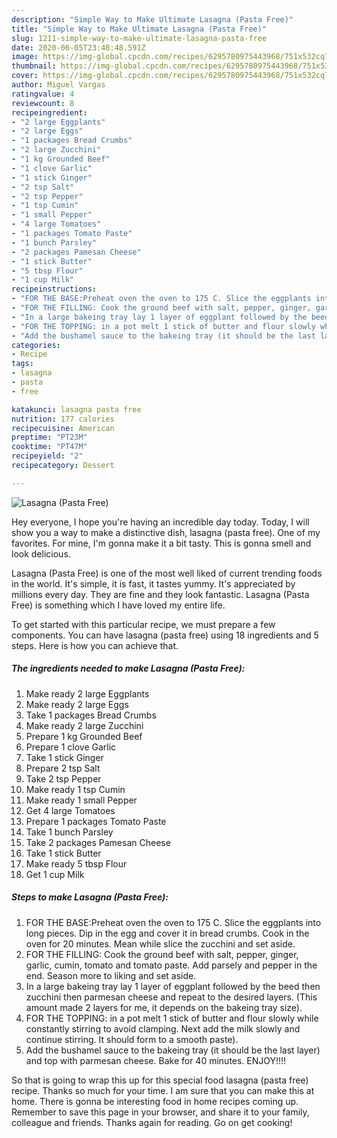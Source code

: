 ```yaml
---
description: "Simple Way to Make Ultimate Lasagna (Pasta Free)"
title: "Simple Way to Make Ultimate Lasagna (Pasta Free)"
slug: 1211-simple-way-to-make-ultimate-lasagna-pasta-free
date: 2020-06-05T23:48:48.591Z
image: https://img-global.cpcdn.com/recipes/6295780975443968/751x532cq70/lasagna-pasta-free-recipe-main-photo.jpg
thumbnail: https://img-global.cpcdn.com/recipes/6295780975443968/751x532cq70/lasagna-pasta-free-recipe-main-photo.jpg
cover: https://img-global.cpcdn.com/recipes/6295780975443968/751x532cq70/lasagna-pasta-free-recipe-main-photo.jpg
author: Miguel Vargas
ratingvalue: 4
reviewcount: 8
recipeingredient:
- "2 large Eggplants"
- "2 large Eggs"
- "1 packages Bread Crumbs"
- "2 large Zucchini"
- "1 kg Grounded Beef"
- "1 clove Garlic"
- "1 stick Ginger"
- "2 tsp Salt"
- "2 tsp Pepper"
- "1 tsp Cumin"
- "1 small Pepper"
- "4 large Tomatoes"
- "1 packages Tomato Paste"
- "1 bunch Parsley"
- "2 packages Pamesan Cheese"
- "1 stick Butter"
- "5 tbsp Flour"
- "1 cup Milk"
recipeinstructions:
- "FOR THE BASE:Preheat oven the oven to 175 C. Slice the eggplants into long pieces. Dip in the egg and cover it in bread crumbs. Cook in the oven for 20 minutes. Mean while slice the zucchini and set aside."
- "FOR THE FILLING: Cook the ground beef with salt, pepper, ginger, garlic, cumin, tomato and tomato paste. Add parsely and pepper in the end. Season more to liking and set aside."
- "In a large bakeing tray lay 1 layer of eggplant followed by the beed then zucchini then parmesan cheese and repeat to the desired layers. (This amount made 2 layers for me, it depends on the bakeing tray size)."
- "FOR THE TOPPING: in a pot melt 1 stick of butter and flour slowly while constantly stirring to avoid clamping. Next add the milk slowly and continue stirring. It should form to a smooth paste)."
- "Add the bushamel sauce to the bakeing tray (it should be the last layer) and top with parmesan cheese. Bake for 40 minutes. ENJOY!!!!"
categories:
- Recipe
tags:
- lasagna
- pasta
- free

katakunci: lasagna pasta free 
nutrition: 177 calories
recipecuisine: American
preptime: "PT23M"
cooktime: "PT47M"
recipeyield: "2"
recipecategory: Dessert

---
```



![Lasagna (Pasta Free)](https://img-global.cpcdn.com/recipes/6295780975443968/751x532cq70/lasagna-pasta-free-recipe-main-photo.jpg)

Hey everyone, I hope you're having an incredible day today. Today, I will show you a way to make a distinctive dish, lasagna (pasta free). One of my favorites. For mine, I'm gonna make it a bit tasty. This is gonna smell and look delicious.

Lasagna (Pasta Free) is one of the most well liked of current trending foods in the world. It's simple, it is fast, it tastes yummy. It's appreciated by millions every day. They are fine and they look fantastic. Lasagna (Pasta Free) is something which I have loved my entire life.




To get started with this particular recipe, we must prepare a few components. You can have lasagna (pasta free) using 18 ingredients and 5 steps. Here is how you can achieve that.

<!--inarticleads1-->

##### The ingredients needed to make Lasagna (Pasta Free):

1. Make ready 2 large Eggplants
1. Make ready 2 large Eggs
1. Take 1 packages Bread Crumbs
1. Make ready 2 large Zucchini
1. Prepare 1 kg Grounded Beef
1. Prepare 1 clove Garlic
1. Take 1 stick Ginger
1. Prepare 2 tsp Salt
1. Take 2 tsp Pepper
1. Make ready 1 tsp Cumin
1. Make ready 1 small Pepper
1. Get 4 large Tomatoes
1. Prepare 1 packages Tomato Paste
1. Take 1 bunch Parsley
1. Take 2 packages Pamesan Cheese
1. Take 1 stick Butter
1. Make ready 5 tbsp Flour
1. Get 1 cup Milk




<!--inarticleads2-->

##### Steps to make Lasagna (Pasta Free):

1. FOR THE BASE:Preheat oven the oven to 175 C. Slice the eggplants into long pieces. Dip in the egg and cover it in bread crumbs. Cook in the oven for 20 minutes. Mean while slice the zucchini and set aside.
1. FOR THE FILLING: Cook the ground beef with salt, pepper, ginger, garlic, cumin, tomato and tomato paste. Add parsely and pepper in the end. Season more to liking and set aside.
1. In a large bakeing tray lay 1 layer of eggplant followed by the beed then zucchini then parmesan cheese and repeat to the desired layers. (This amount made 2 layers for me, it depends on the bakeing tray size).
1. FOR THE TOPPING: in a pot melt 1 stick of butter and flour slowly while constantly stirring to avoid clamping. Next add the milk slowly and continue stirring. It should form to a smooth paste).
1. Add the bushamel sauce to the bakeing tray (it should be the last layer) and top with parmesan cheese. Bake for 40 minutes. ENJOY!!!!




So that is going to wrap this up for this special food lasagna (pasta free) recipe. Thanks so much for your time. I am sure that you can make this at home. There is gonna be interesting food in home recipes coming up. Remember to save this page in your browser, and share it to your family, colleague and friends. Thanks again for reading. Go on get cooking!
